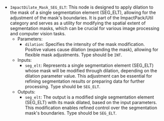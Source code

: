 - `ImpactDilate_Mask_SEG_ELT`: This node is designed to apply dilation to the mask of a single segmentation element (SEG_ELT), allowing for the adjustment of the mask's boundaries. It is part of the ImpactPack/Util category and serves as a utility for modifying the spatial extent of segmentation masks, which can be crucial for various image processing and computer vision tasks.
    - Parameters:
        - `dilation`: Specifies the intensity of the mask modification. Positive values cause dilation (expanding the mask), allowing for flexible mask adjustments. Type should be `INT`.
    - Inputs:
        - `seg_elt`: Represents a single segmentation element (SEG_ELT) whose mask will be modified through dilation, depending on the dilation parameter value. This adjustment can be essential for refining segmentation results or preparing data for further processing. Type should be `SEG_ELT`.
    - Outputs:
        - `seg_elt`: The output is a modified single segmentation element (SEG_ELT) with its mask dilated, based on the input parameters. This modification enables refined control over the segmentation mask's boundaries. Type should be `SEG_ELT`.
